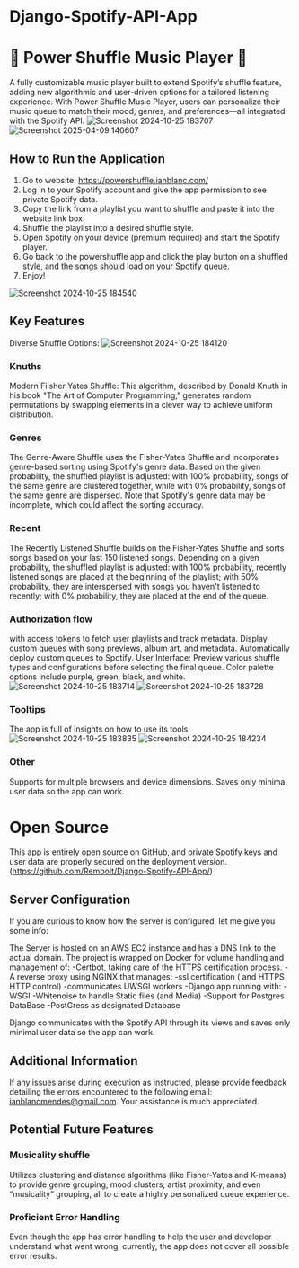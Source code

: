 # Django-Spotify-API-App
# 🎵 Power Shuffle Music Player 🎵
A fully customizable music player built to extend Spotify’s shuffle feature, adding new algorithmic and user-driven options for a tailored listening experience. With Power Shuffle Music Player, users can personalize their music queue to match their mood, genres, and preferences—all integrated with the Spotify API. 
![Screenshot 2024-10-25 183707](https://github.com/user-attachments/assets/ad787dd4-f5f3-4ffd-b05a-907ce6f69ae5)
![Screenshot 2025-04-09 140607](https://github.com/user-attachments/assets/af9083f8-90c3-45b4-bddc-c4beecf99432)

## How to Run the Application
1. Go to website: https://powershuffle.ianblanc.com/
2. Log in to your Spotify account and give the app permission to see private Spotify data.
3. Copy the link from a playlist you want to shuffle and paste it into the website link box.
4. Shuffle the playlist into a desired shuffle style.
5. Open Spotify on your device (premium required) and start the Spotify player.
6. Go back to the powershuffle app and click the play button on a shuffled style, and the songs should load on your Spotify queue.
7. Enjoy!

![Screenshot 2024-10-25 184540](https://github.com/user-attachments/assets/bd2253ea-77e4-48ce-8a5f-87d6c616cff6)

## Key Features
Diverse Shuffle Options:
![Screenshot 2024-10-25 184120](https://github.com/user-attachments/assets/579cfef8-d581-46b2-b9c9-786ba0b0caac)
### Knuths
Modern Fiisher Yates Shuffle: This algorithm, described by Donald Knuth in his book "The Art of Computer Programming," generates random permutations by swapping elements in a clever way to achieve uniform distribution.

### Genres
The Genre-Aware Shuffle uses the Fisher-Yates Shuffle and incorporates genre-based sorting using Spotify's genre data. Based on the given probability, the shuffled playlist is adjusted: with 100% probability, songs of the same genre are clustered together, while with 0% probability, songs of the same genre are dispersed. Note that Spotify's genre data may be incomplete, which could affect the sorting accuracy.

### Recent
The Recently Listened Shuffle builds on the Fisher-Yates Shuffle and sorts songs based on your last 150 listened songs. Depending on a given probability, the shuffled playlist is adjusted: with 100% probability, recently listened songs are placed at the beginning of the playlist; with 50% probability, they are interspersed with songs you haven't listened to recently; with 0% probability, they are placed at the end of the queue.

### Authorization flow 
with access tokens to fetch user playlists and track metadata. Display custom queues with song previews, album art, and metadata. Automatically deploy custom queues to Spotify. User Interface: Preview various shuffle types and configurations before selecting the final queue. Color palette options include purple, green, black, and white. 
![Screenshot 2024-10-25 183714](https://github.com/user-attachments/assets/b95be099-e851-4e7f-bebe-09a1c29d7ed8)
![Screenshot 2024-10-25 183728](https://github.com/user-attachments/assets/3ff20577-c3b4-4b6d-b582-cb15c1be1181)

### Tooltips
The app is full of insights on how to use its tools.
![Screenshot 2024-10-25 183835](https://github.com/user-attachments/assets/bf61ec14-6ff2-446e-aa14-5e5cc1f5e5db)
![Screenshot 2024-10-25 184234](https://github.com/user-attachments/assets/bc0c0ec5-90e2-4000-a0e3-906400017ed7)

### Other
Supports for multiple browsers and device dimensions. 
Saves only minimal user data so the app can work.

# Open Source
This app is entirely open source on GitHub, and private Spotify keys and user data are properly secured on the deployment version. (https://github.com/Rembolt/Django-Spotify-API-App/)

## Server Configuration
If you are curious to know how the server is configured, let me give you some info:

The Server is hosted on an AWS EC2 instance and has a DNS link to the actual domain. The project is wrapped on Docker for volume handling and management of:
 	-Certbot, taking care of the HTTPS certification process.
-A reverse proxy using NGINX that manages:
-ssl certification ( and HTTPS HTTP control)
-communicates UWSGI workers
 -Django app running with:
 -WSGI
-Whitenoise to handle Static files (and Media)
-Support for Postgres DataBase
 -PostGress as designated Database
	
Django communicates with the Spotify API through its views and saves only minimal user data so the app can work.


## Additional Information
If any issues arise during execution as instructed, please provide feedback detailing the errors encountered to the following email: ianblancmendes@gmail.com. 
Your assistance is much appreciated.


## Potential Future Features
### Musicality shuffle
Utilizes clustering and distance algorithms (like Fisher-Yates and K-means) to provide genre grouping, mood clusters, artist proximity, and even “musicality” grouping, all to create a highly personalized queue experience.

### Proficient Error Handling
Even though the app has error handling to help the user and developer understand what went wrong, currently, the app does not cover all possible error results.

